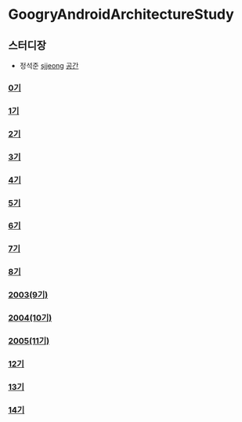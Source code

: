 # GoogryAndroidArchitectureStudy

## 스터디장
- 정석준 [sjjeong](https://github.com/sjjeong)
[공간](https://github.com/StudyFork/GoogryAndroidArchitectureStudy/tree/master/sjjeong)

### [0기](https://github.com/StudyFork/GoogryAndroidArchitectureStudy/tree/master/class00)
### [1기](https://github.com/StudyFork/GoogryAndroidArchitectureStudy/tree/master/class01)
### [2기](https://github.com/StudyFork/GoogryAndroidArchitectureStudy/tree/master/class02)
### [3기](https://github.com/StudyFork/GoogryAndroidArchitectureStudy/tree/master/class03)
### [4기](https://github.com/StudyFork/GoogryAndroidArchitectureStudy/tree/master/class04)
### [5기](https://github.com/StudyFork/GoogryAndroidArchitectureStudy/tree/master/class05)
### [6기](https://github.com/StudyFork/GoogryAndroidArchitectureStudy/tree/master/class06)
### [7기](https://github.com/StudyFork/GoogryAndroidArchitectureStudy/tree/master/class07)
### [8기](https://github.com/StudyFork/GoogryAndroidArchitectureStudy/tree/master/class08)
### [2003(9기)](https://github.com/StudyFork/GoogryAndroidArchitectureStudy/tree/master/2003)
### [2004(10기)](https://github.com/StudyFork/GoogryAndroidArchitectureStudy/tree/master/2004)
### [2005(11기)](https://github.com/StudyFork/GoogryAndroidArchitectureStudy/tree/master/2005)
### [12기](https://github.com/StudyFork/GoogryAndroidArchitectureStudy/tree/master/class12)
### [13기](https://github.com/StudyFork/GoogryAndroidArchitectureStudy/tree/master/class13)
### [14기](https://github.com/StudyFork/GoogryAndroidArchitectureStudy/tree/master/class14)
